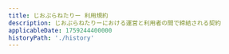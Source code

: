 ```yaml
---
title: じおぷらねたりー 利用規約
description: じおぷらねたりーにおける運営と利用者の間で締結される契約
applicableDate: 1759244400000
historyPath: './history'
---
```

<!-- @include: ./1759244400.md -->
